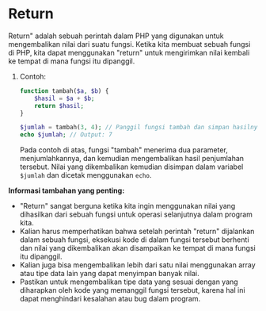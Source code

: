 # Return

Return" adalah sebuah perintah dalam PHP yang digunakan untuk mengembalikan nilai dari suatu fungsi. Ketika kita membuat sebuah fungsi di PHP, kita dapat menggunakan "return" untuk mengirimkan nilai kembali ke tempat di mana fungsi itu dipanggil.

1.  Contoh:

    ```php
    function tambah($a, $b) {
        $hasil = $a + $b;
        return $hasil;
    }

    $jumlah = tambah(3, 4); // Panggil fungsi tambah dan simpan hasilnya dalam variabel $jumlah
    echo $jumlah; // Output: 7
    ```

    Pada contoh di atas, fungsi "tambah" menerima dua parameter, menjumlahkannya, dan kemudian mengembalikan hasil penjumlahan tersebut. Nilai yang dikembalikan kemudian disimpan dalam variabel `$jumlah` dan dicetak menggunakan `echo`.

**Informasi tambahan yang penting:**

* "Return" sangat berguna ketika kita ingin menggunakan nilai yang dihasilkan dari sebuah fungsi untuk operasi selanjutnya dalam program kita.
* Kalian harus memperhatikan bahwa setelah perintah "return" dijalankan dalam sebuah fungsi, eksekusi kode di dalam fungsi tersebut berhenti dan nilai yang dikembalikan akan disampaikan ke tempat di mana fungsi itu dipanggil.
* Kalian juga bisa mengembalikan lebih dari satu nilai menggunakan array atau tipe data lain yang dapat menyimpan banyak nilai.
* Pastikan untuk mengembalikan tipe data yang sesuai dengan yang diharapkan oleh kode yang memanggil fungsi tersebut, karena hal ini dapat menghindari kesalahan atau bug dalam program.
